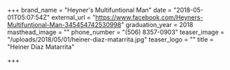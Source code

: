 +++
brand_name = "Heyner's Multifuntional Man"
date = "2018-05-01T05:07:54Z"
external_url = "https://www.facebook.com/Heyners-Multifuntional-Man-345454742530998"
graduation_year = 2018
masthead_image = ""
phone_number = "(506) 8357-0903"
teaser_image = "/uploads/2018/05/01/heiner-diaz-matarrita.jpg"
teaser_logo = ""
title = "Heiner Díaz Matarrita"

+++
